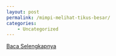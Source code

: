 ```yaml
---
layout: post
permalink: /mimpi-melihat-tikus-besar/
categories:
    - Uncategorized
---
```


[Baca Selengkapnya](/01)